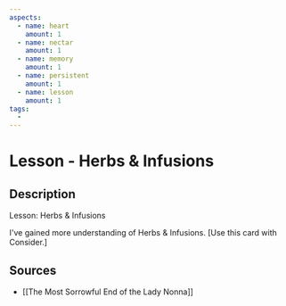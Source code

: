 ```yaml
---
aspects: 
  - name: heart
    amount: 1
  - name: nectar
    amount: 1
  - name: memory
    amount: 1
  - name: persistent
    amount: 1
  - name: lesson
    amount: 1
tags:
  - 
---
```


# Lesson - Herbs & Infusions

## Description
Lesson: Herbs & Infusions

I've gained more understanding of Herbs & Infusions. [Use this card with Consider.]
## Sources
- [[The Most Sorrowful End of the Lady Nonna]]
